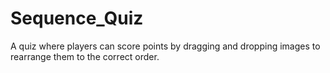 # Sequence_Quiz
A quiz where players can score points by dragging and dropping images to rearrange them to the correct order.
